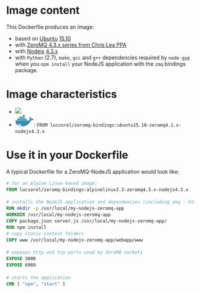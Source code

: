 # Image content
This Dockerfile produces an image:
* based on [Ubuntu](https://hub.docker.com/_/ubuntu/) [15.10](https://github.com/tianon/docker-brew-ubuntu-core/blob/e406914e5f648003dfe8329b512c30c9ad0d2f9c/wily/Dockerfile)
* with [ZeroMQ 4.3.x series from Chris Lea PPA](https://launchpad.net/~chris-lea/+archive/ubuntu/zeromq)
* with [Nodejs](https://hub.docker.com/_/node/) [4.3.x](https://github.com/nodejs/docker-node/blob/0c722500f66fb5f606a57824babe9798ae98667b/4.3/Dockerfile)
* with `Python` (2.7), `make`, `gcc` and `g++` dependencies required by `node-gyp` when you `npm install` your NodeJS application with the `zmq` bindings package.

# Image characteristics
* [![](https://badge.imagelayers.io/lucsorel/zeromq-bindings:ubuntu15.10-zeromq4.1.x-nodejs4.3.x.svg)](https://imagelayers.io/?images=lucsorel/zeromq-bindings:ubuntu15.10-zeromq4.1.x-nodejs4.3.x 'Ubuntu-based NodeJS image with ZeroMQ bindings')
* [![](https://raw.githubusercontent.com/lucsorel/zeromq-bindings/master/docker-logo.png)](https://hub.docker.com/r/lucsorel/zeromq-bindings/ 'Hosted on Docker hub lucsorel/zeromq-bindings:ubuntu15.10-zeromq4.1.x-nodejs4.3.x'): `FROM lucsorel/zeromq-bindings:ubuntu15.10-zeromq4.1.x-nodejs4.3.x`

# Use it in your Dockerfile
A typical Dockerfile for a ZeroMQ-NodeJS application would look like:

```dockerfile
# for an Alpine Linux-based image:
FROM lucsorel/zeromq-bindings:alpinelinux3.3-zeromq4.3.x-nodejs4.3.x

# installs the NodeJS application and dependencies (including zmq - https://github.com/JustinTulloss/zeromq.node):
RUN mkdir -p /usr/local/my-nodejs-zeromq-app
WORKDIR /usr/local/my-nodejs-zeromq-app
COPY package.json server.js /usr/local/my-nodejs-zeromq-app/
RUN npm install
# copy static content folders
COPY www /usr/local/my-nodejs-zeromq-app/webapp/www

# exposes http and tcp ports used by ZeroMQ sockets
EXPOSE 3000
EXPOSE 6969

# starts the application
CMD [ "npm", "start" ]
```
